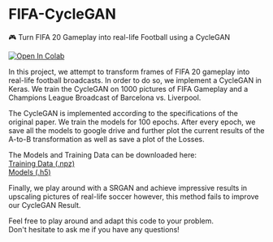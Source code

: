 # FIFA-CycleGAN
🎮 Turn FIFA 20 Gameplay into real-life Football using a CycleGAN

[![Open In Colab](https://colab.research.google.com/assets/colab-badge.svg)](https://colab.research.google.com/drive/1qhN8qg6yg-AOhaQtYap-iRugc6mCSxUz)

In this project, we attempt to transform frames of FIFA 20 gameplay into real-life football broadcasts.
In order to do so, we implement a CycleGAN in Keras.
We train the CycleGAN on 1000 pictures of FIFA Gameplay and a Champions League Broadcast of Barcelona vs. Liverpool.

The CycleGAN is implemented according to the specifications of the original paper.
We train the models for 100 epochs. After every epoch, we save all the models to google drive and further plot the current results of the A-to-B transformation as well as save a plot of the Losses.

The Models and Training Data can be downloaded here:  
[Training Data (.npz)](https://drive.google.com/open?id=1sjmBlMgqrNDL4HCySr-x_FpNNa-ciSnk)  
[Models (.h5)](https://drive.google.com/open?id=12w_ivWNkdAtFqllG9qeOvTbE8BPCfdqU)  

Finally, we play around with a SRGAN and achieve impressive results in upscaling pictures of real-life soccer however, this method fails to improve our CycleGAN Result.

Feel free to play around and adapt this code to your problem.  
Don't hesitate to ask me if you have any questions!


